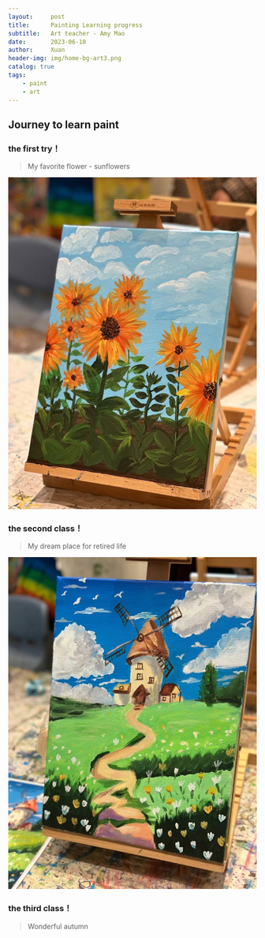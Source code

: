 ```yaml
---
layout:     post
title:      Painting Learning progress
subtitle:   Art teacher - Amy Mao
date:       2023-06-10
author:     Xuan
header-img: img/home-bg-art3.png
catalog: true
tags:
    - paint 
    - art
---
```


## Journey to learn paint


### the first try！
> My favorite flower - sunflowers

![Sunflower](/img/post-art-1.jpg)


### the second class！
> My dream place for retired life

![Windmill](/img/post-art-2.jpg)


### the third class！
> Wonderful autumn

